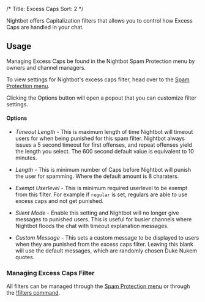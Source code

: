 /*
Title: Excess Caps
Sort: 2
*/

Nightbot offers Capitalization filters that allows you to control how Excess Caps are handled in your chat.

## Usage

Managing Excess Caps be found in the Nightbot Spam Protection menu by owners and channel managers.

To view settings for Nightbot's excess caps filter, head over to the [Spam Protection menu](https://beta.nightbot.tv/spam_protection). 

Clicking the Options button will open a popout that you can customize filter settings.

#### Options

- *Timeout Length* - This is maximum length of time Nightbot will timeout users for when being punished for this spam filter. Nightbot always issues a 5 second timeout for first offenses, and repeat offenses yield the length you select. The 600 second default value is equivalent to 10 minutes.

- *Length* - This is minimum number of Caps before Nightbot will punish the user for spamming. Where the default amount is 8 charaters. 

- *Exempt Userlevel* - This is minimum required userlevel to be exempt from this filter. For example if `regular` is set, regulars are able to use excess caps and not get punished. 

- *Silent Mode* - Enable this setting and Nightbot will no longer give messages to punished users. This is useful for busier channels where Nightbot floods the chat with timeout explanation messages.

- *Custom Message* - This sets a custom message to be displayed to users when they are punished from the excess caps filter. Leaving this blank will use the default messages, which are randomly chosen Duke Nukem quotes.

### Managing Excess Caps Filter

All filters can be managed through the [Spam Protection menu](https://beta.nightbot.tv/spam_protection) or through the [!filters command](https://docs.nightbot.tv/commands/filters).